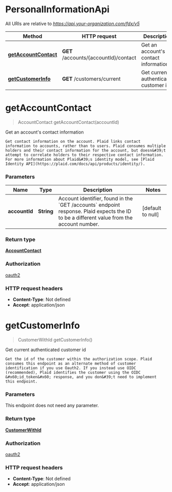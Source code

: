 # PersonalInformationApi

All URIs are relative to *https://api.your-organization.com/fdx/v5*

| Method | HTTP request | Description |
|------------- | ------------- | -------------|
| [**getAccountContact**](PersonalInformationApi.md#getAccountContact) | **GET** /accounts/{accountId}/contact | Get an account&#39;s contact information |
| [**getCustomerInfo**](PersonalInformationApi.md#getCustomerInfo) | **GET** /customers/current | Get current authenticated customer id |


<a name="getAccountContact"></a>
# **getAccountContact**
> AccountContact getAccountContact(accountId)

Get an account&#39;s contact information

    Get contact information on the account. Plaid links contact information to accounts, rather than to users. Plaid consumes multiple holders and their contact information for the account, but doesn&#39;t attempt to correlate holders to their respective contact information. For more information about Plaid&#39;s identity model, see [Plaid Identity API](https://plaid.com/docs/api/products/identity/). 

### Parameters

|Name | Type | Description  | Notes |
|------------- | ------------- | ------------- | -------------|
| **accountId** | **String**| Account identifier, found in the &#x60;GET /accounts&#x60; endpoint response. Plaid expects the ID to be a different value from the account number.  | [default to null] |

### Return type

[**AccountContact**](../Models/AccountContact.md)

### Authorization

[oauth2](../README.md#oauth2)

### HTTP request headers

- **Content-Type**: Not defined
- **Accept**: application/json

<a name="getCustomerInfo"></a>
# **getCustomerInfo**
> CustomerWithId getCustomerInfo()

Get current authenticated customer id

    Get the id of the customer within the authorization scope. Plaid consumes this endpoint as an alternate method of customer identification if you use Oauth2. If you instead use OIDC (recommended), Plaid identifies the customer using the OIDC &#x60;id_token&#x60; response, and you don&#39;t need to implement this endpoint.

### Parameters
This endpoint does not need any parameter.

### Return type

[**CustomerWithId**](../Models/CustomerWithId.md)

### Authorization

[oauth2](../README.md#oauth2)

### HTTP request headers

- **Content-Type**: Not defined
- **Accept**: application/json

